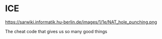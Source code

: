 # ICE
https://sarwiki.informatik.hu-berlin.de/images/1/1e/NAT_hole_punching.png

The cheat code that gives us so many good things

